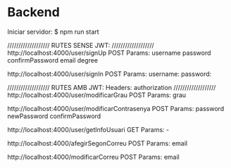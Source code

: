 # Backend

Iniciar servidor: $ npm run start

///////////////////
RUTES SENSE JWT:
///////////////////
http://localhost:4000/user/signUp
POST
  Params: 
    username
    password
    confirmPassword
    email
    degree

http://localhost:4000/user/signIn
POST
  Params:
    username:
    password:
    
    
    
///////////////////
RUTES AMB JWT:
  Headers:
    authorization
///////////////////
http://localhost:4000/user/modificarGrau
POST
  Params:
    grau

http://localhost:4000/user/modificarContrasenya
POST
  Params:
    password
    newPassword
    confirmPassword
    
http://localhost:4000/user/getInfoUsuari
GET
  Params:
    -
    
http://localhost:4000/afegirSegonCorreu
POST
  Params:
    email

http://localhost:4000/modificarCorreu
POST
  Params:
    email
